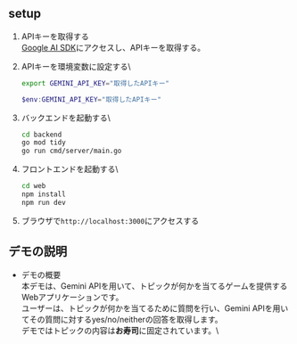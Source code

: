 ## setup
1. APIキーを取得する\
   [Google AI SDK](https://aistudio.google.com/app/apikey)にアクセスし、APIキーを取得する。
2. APIキーを環境変数に設定する\
   ```bash
   export GEMINI_API_KEY="取得したAPIキー"
   ```
   ```powershell
   $env:GEMINI_API_KEY="取得したAPIキー"
   ```
3. バックエンドを起動する\
   ```bash
   cd backend
   go mod tidy
   go run cmd/server/main.go
   ```

4. フロントエンドを起動する\
   ```bash
   cd web
   npm install
   npm run dev
   ```

5. ブラウザで`http://localhost:3000`にアクセスする

## デモの説明
- デモの概要\
   本デモは、Gemini APIを用いて、トピックが何かを当てるゲームを提供するWebアプリケーションです。\
   ユーザーは、トピックが何かを当てるために質問を行い、Gemini APIを用いてその質問に対するyes/no/neitherの回答を取得します。\
   デモではトピックの内容は**お寿司**に固定されています。\
   